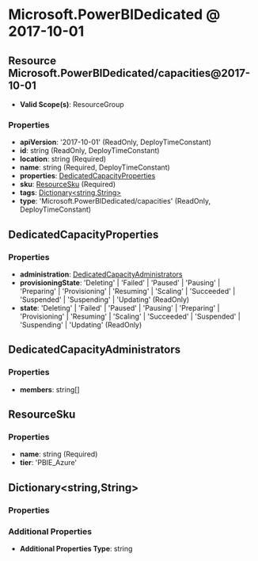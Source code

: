 # Microsoft.PowerBIDedicated @ 2017-10-01

## Resource Microsoft.PowerBIDedicated/capacities@2017-10-01
* **Valid Scope(s)**: ResourceGroup
### Properties
* **apiVersion**: '2017-10-01' (ReadOnly, DeployTimeConstant)
* **id**: string (ReadOnly, DeployTimeConstant)
* **location**: string (Required)
* **name**: string (Required, DeployTimeConstant)
* **properties**: [DedicatedCapacityProperties](#dedicatedcapacityproperties)
* **sku**: [ResourceSku](#resourcesku) (Required)
* **tags**: [Dictionary<string,String>](#dictionarystringstring)
* **type**: 'Microsoft.PowerBIDedicated/capacities' (ReadOnly, DeployTimeConstant)

## DedicatedCapacityProperties
### Properties
* **administration**: [DedicatedCapacityAdministrators](#dedicatedcapacityadministrators)
* **provisioningState**: 'Deleting' | 'Failed' | 'Paused' | 'Pausing' | 'Preparing' | 'Provisioning' | 'Resuming' | 'Scaling' | 'Succeeded' | 'Suspended' | 'Suspending' | 'Updating' (ReadOnly)
* **state**: 'Deleting' | 'Failed' | 'Paused' | 'Pausing' | 'Preparing' | 'Provisioning' | 'Resuming' | 'Scaling' | 'Succeeded' | 'Suspended' | 'Suspending' | 'Updating' (ReadOnly)

## DedicatedCapacityAdministrators
### Properties
* **members**: string[]

## ResourceSku
### Properties
* **name**: string (Required)
* **tier**: 'PBIE_Azure'

## Dictionary<string,String>
### Properties
### Additional Properties
* **Additional Properties Type**: string

